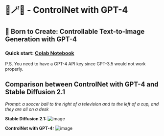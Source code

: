 # 🌁🪄🌃 - ControlNet with GPT-4
## 🌟 Born to Create: Controllable Text-to-Image Generation with GPT-4

### Quick start: [Colab Notebook](https://colab.research.google.com/github/KevinWang676/ControlNet-with-GPT-4/blob/main/ControlNet_with_GPT_4.ipynb)

P.S. You need to have a GPT-4 API key since GPT-3.5 would not work properly.

## Comparison between ControlNet with GPT-4 and Stable Diffusion 2.1

*Prompt: a soccer ball to the right of a television and to the left of a cup, and they are all on a desk*

**Stable Diffusion 2.1:**
![image](https://github.com/KevinWang676/ControlNet-with-GPT-4/assets/126712357/46fbfcb2-6820-4a98-945f-be3484277471)

**ControlNet with GPT-4:**
![image](https://github.com/KevinWang676/ControlNet-with-GPT-4/assets/126712357/7f6491b8-5b48-47cb-9987-419d0bfe5e5e)
